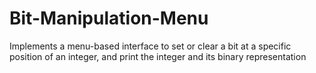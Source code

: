 # Bit-Manipulation-Menu
Implements a menu-based interface to set or clear a bit at a specific position of an integer, and print the integer and its binary representation
